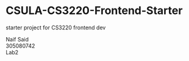 # CSULA-CS3220-Frontend-Starter
starter project for CS3220 frontend dev


Naif Said<br>
305080742<br>
Lab2